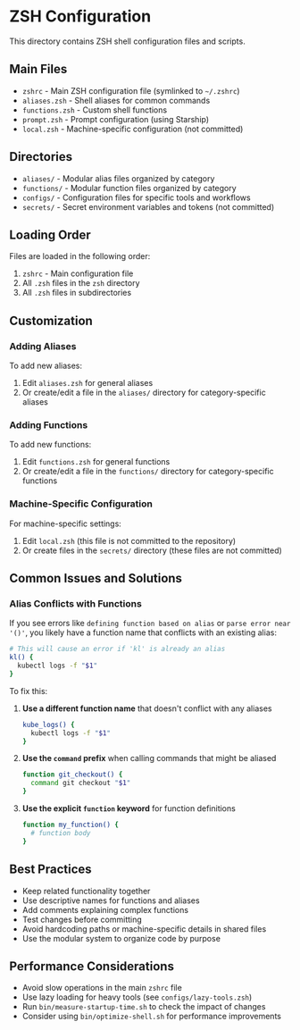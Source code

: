 # ZSH Configuration

This directory contains ZSH shell configuration files and scripts.

## Main Files

- `zshrc` - Main ZSH configuration file (symlinked to `~/.zshrc`)
- `aliases.zsh` - Shell aliases for common commands
- `functions.zsh` - Custom shell functions
- `prompt.zsh` - Prompt configuration (using Starship)
- `local.zsh` - Machine-specific configuration (not committed)

## Directories

- `aliases/` - Modular alias files organized by category
- `functions/` - Modular function files organized by category
- `configs/` - Configuration files for specific tools and workflows
- `secrets/` - Secret environment variables and tokens (not committed)

## Loading Order

Files are loaded in the following order:

1. `zshrc` - Main configuration file
2. All `.zsh` files in the `zsh` directory
3. All `.zsh` files in subdirectories

## Customization

### Adding Aliases

To add new aliases:

1. Edit `aliases.zsh` for general aliases
2. Or create/edit a file in the `aliases/` directory for category-specific aliases

### Adding Functions

To add new functions:

1. Edit `functions.zsh` for general functions
2. Or create/edit a file in the `functions/` directory for category-specific functions

### Machine-Specific Configuration

For machine-specific settings:

1. Edit `local.zsh` (this file is not committed to the repository)
2. Or create files in the `secrets/` directory (these files are not committed)

## Common Issues and Solutions

### Alias Conflicts with Functions

If you see errors like `defining function based on alias` or `parse error near '()'`, you likely have a function name that conflicts with an existing alias:

```bash
# This will cause an error if 'kl' is already an alias
kl() {
  kubectl logs -f "$1"
}
```

To fix this:

1. **Use a different function name** that doesn't conflict with any aliases
   ```bash
   kube_logs() {
     kubectl logs -f "$1"
   }
   ```

2. **Use the `command` prefix** when calling commands that might be aliased
   ```bash
   function git_checkout() {
     command git checkout "$1"
   }
   ```

3. **Use the explicit `function` keyword** for function definitions
   ```bash
   function my_function() {
     # function body
   }
   ```

## Best Practices

- Keep related functionality together
- Use descriptive names for functions and aliases
- Add comments explaining complex functions
- Test changes before committing
- Avoid hardcoding paths or machine-specific details in shared files
- Use the modular system to organize code by purpose

## Performance Considerations

- Avoid slow operations in the main `zshrc` file
- Use lazy loading for heavy tools (see `configs/lazy-tools.zsh`)
- Run `bin/measure-startup-time.sh` to check the impact of changes
- Consider using `bin/optimize-shell.sh` for performance improvements 